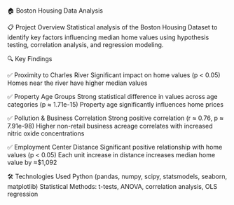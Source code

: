 🏠 Boston Housing Data Analysis

📋 Project Overview
Statistical analysis of the Boston Housing Dataset to identify key factors influencing median home values using hypothesis testing, correlation analysis, and regression modeling.

🔍 Key Findings

✅ Proximity to Charles River
Significant impact on home values (p < 0.05)
Homes near the river have higher median values

✅ Property Age Groups
Strong statistical difference in values across age categories (p ≈ 1.71e-15)
Property age significantly influences home prices

✅ Pollution & Business Correlation
Strong positive correlation (r ≈ 0.76, p ≈ 7.91e-98)
Higher non-retail business acreage correlates with increased nitric oxide concentrations

✅ Employment Center Distance
Significant positive relationship with home values (p < 0.05)
Each unit increase in distance increases median home value by ≈$1,092

🛠️ Technologies Used
Python (pandas, numpy, scipy, statsmodels, seaborn, matplotlib)
Statistical Methods: t-tests, ANOVA, correlation analysis, OLS regression
